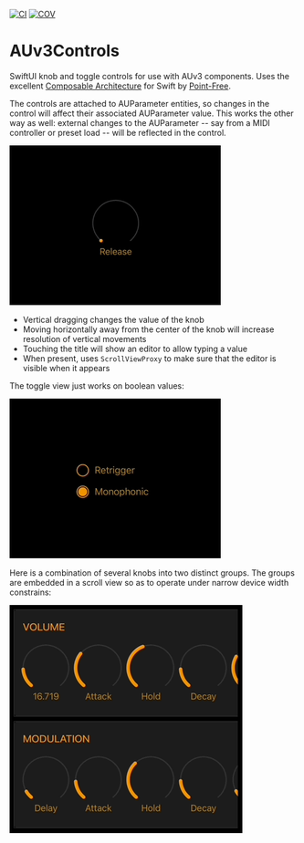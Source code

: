 [![CI](https://github.com/bradhowes/AUv3Controls/workflows/CI/badge.svg)](https://github.com/bradhowes/AUv3Controls)
[![COV](https://img.shields.io/endpoint?url=https://gist.githubusercontent.com/bradhowes/09b95180719ff3c213d0d57a87f5202e/raw/AUv3Controls-coverage.json)](https://github.com/bradhowes/AUv3Controls/blob/main/.github/workflows/CI.yml)

# AUv3Controls

SwiftUI knob and toggle controls for use with AUv3 components. Uses the excellent
[Composable Architecture](https://github.com/pointfreeco/swift-composable-architecture) for Swift by
[Point-Free](https://www.pointfree.co).

The controls are attached to AUParameter entities, so changes in the control will affect their associated AUParameter
value. This works the other way as well: external changes to the AUParameter -- say from a MIDI controller or
preset load -- will be reflected in the control.

![](https://github.com/bradhowes/AUv3Controls/blob/main/demo.gif?raw=true)

* Vertical dragging changes the value of the knob
* Moving horizontally away from the center of the knob will increase resolution of vertical movements
* Touching the title will show an editor to allow typing a value
* When present, uses `ScrollViewProxy` to make sure that the editor is visible when it appears

The toggle view just works on boolean values:

![](https://github.com/bradhowes/AUv3Controls/blob/main/toggle.gif?raw=true)

Here is a combination of several knobs into two distinct groups. The groups are embedded in a scroll view so as to
operate under narrow device width constrains:

![](https://github.com/bradhowes/AUv3Controls/blob/main/envelopes.gif?raw=true)
